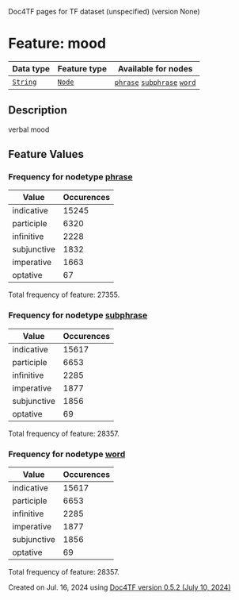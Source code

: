 Doc4TF pages for TF dataset (unspecified) (version None)
# Feature: mood
Data type|Feature type|Available for nodes
---|---|---
[`String`](featuresbydatatype.md#string)|[`Node`](featuresbytype.md#node)| [`phrase`](featuresbynodetype.md#phrase)  [`subphrase`](featuresbynodetype.md#subphrase)  [`word`](featuresbynodetype.md#word) 
## Description
verbal mood
## Feature Values
### Frequency for nodetype [phrase](featuresbynodetype.md#phrase)
Value|Occurences
---|---
indicative|15245
participle|6320
infinitive|2228
subjunctive|1832
imperative|1663
optative|67

Total frequency of feature: 27355.
 ### Frequency for nodetype [subphrase](featuresbynodetype.md#subphrase)
Value|Occurences
---|---
indicative|15617
participle|6653
infinitive|2285
imperative|1877
subjunctive|1856
optative|69

Total frequency of feature: 28357.
 ### Frequency for nodetype [word](featuresbynodetype.md#word)
Value|Occurences
---|---
indicative|15617
participle|6653
infinitive|2285
imperative|1877
subjunctive|1856
optative|69

Total frequency of feature: 28357.
  

Created on Jul. 16, 2024 using [Doc4TF version 0.5.2 (July 10, 2024)](https://github.com/tonyjurg/Doc4TF/blob/main/CreateFeatureDoc.ipynb) 